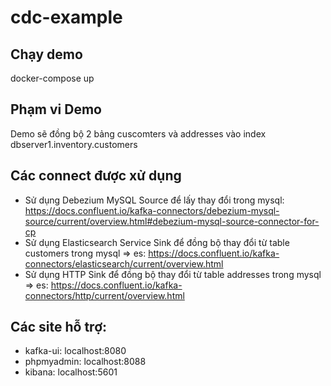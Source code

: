 # cdc-example

## Chạy demo
docker-compose up
## Phạm vi Demo
Demo sẽ đồng bộ 2 bảng cuscomters và addresses vào index dbserver1.inventory.customers
## Các connect được xử dụng
- Sử dụng Debezium MySQL Source để lấy thay đổi trong mysql: https://docs.confluent.io/kafka-connectors/debezium-mysql-source/current/overview.html#debezium-mysql-source-connector-for-cp
- Sử dụng Elasticsearch Service Sink để đồng bộ thay đổi từ table customers trong mysql => es: https://docs.confluent.io/kafka-connectors/elasticsearch/current/overview.html
- Sử dụng HTTP Sink để đồng bộ thay đổi từ table addresses trong mysql => es: https://docs.confluent.io/kafka-connectors/http/current/overview.html
## Các site hỗ trợ:
- kafka-ui: localhost:8080
- phpmyadmin: localhost:8088
- kibana: localhost:5601
